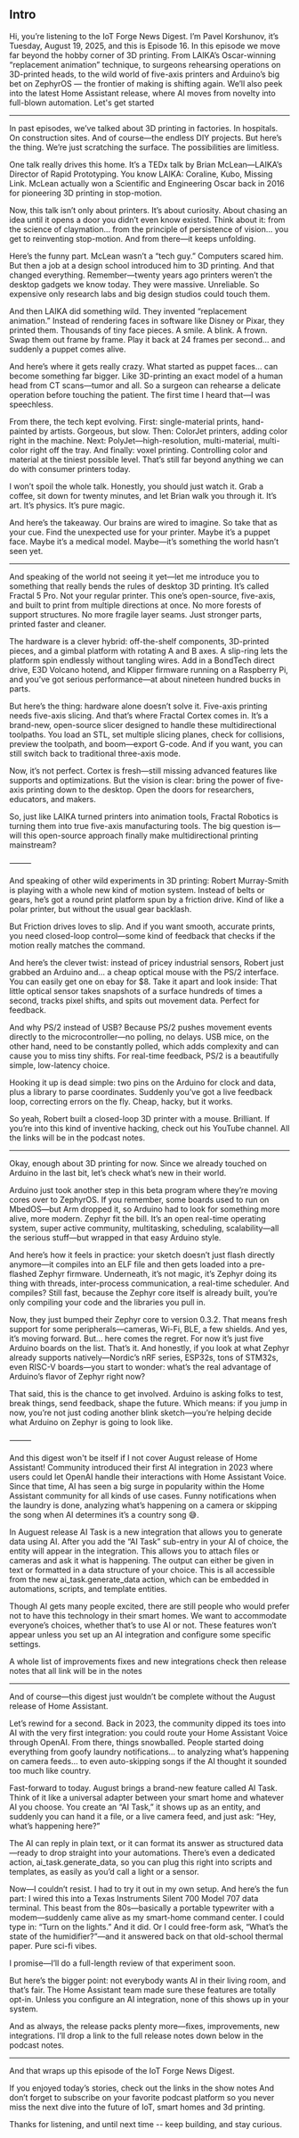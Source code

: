 ## Intro

Hi, you’re listening to the IoT Forge News Digest. I’m Pavel Korshunov, it’s Tuesday, August 19, 2025, and this is Episode 16.
In this episode we move far beyond the hobby corner of 3D printing. From LAIKA’s Oscar-winning “replacement animation” technique, to surgeons rehearsing operations on 3D-printed heads, to the wild world of five-axis printers and Arduino’s big bet on ZephyrOS — the frontier of making is shifting again. We’ll also peek into the latest Home Assistant release, where AI moves from novelty into full-blown automation.
Let's get started

---

In past episodes, we’ve talked about 3D printing in factories. In hospitals. On construction sites. And of course—the endless DIY projects.
But here’s the thing. We’re just scratching the surface. The possibilities are limitless.

One talk really drives this home. It’s a TEDx talk by Brian McLean—LAIKA’s Director of Rapid Prototyping. You know LAIKA: Coraline, Kubo, Missing Link. McLean actually won a Scientific and Engineering Oscar back in 2016 for pioneering 3D printing in stop-motion.

Now, this talk isn’t only about printers. It’s about curiosity. About chasing an idea until it opens a door you didn’t even know existed.
Think about it: from the science of claymation… from the principle of persistence of vision… you get to reinventing stop-motion. And from there—it keeps unfolding.

Here’s the funny part. McLean wasn’t a “tech guy.” Computers scared him. But then a job at a design school introduced him to 3D printing. And that changed everything.
Remember—twenty years ago printers weren’t the desktop gadgets we know today. They were massive. Unreliable. So expensive only research labs and big design studios could touch them.

And then LAIKA did something wild. They invented “replacement animation.” Instead of rendering faces in software like Disney or Pixar, they printed them. Thousands of tiny face pieces. A smile. A blink. A frown. Swap them out frame by frame. Play it back at 24 frames per second… and suddenly a puppet comes alive.

And here’s where it gets really crazy. What started as puppet faces… can become something far bigger. Like 3D-printing an exact model of a human head from CT scans—tumor and all. So a surgeon can rehearse a delicate operation before touching the patient. The first time I heard that—I was speechless.

From there, the tech kept evolving. First: single-material prints, hand-painted by artists. Gorgeous, but slow. Then: ColorJet printers, adding color right in the machine. Next: PolyJet—high-resolution, multi-material, multi-color right off the tray. And finally: voxel printing. Controlling color and material at the tiniest possible level. That’s still far beyond anything we can do with consumer printers today.

I won’t spoil the whole talk. Honestly, you should just watch it. Grab a coffee, sit down for twenty minutes, and let Brian walk you through it. It’s art. It’s physics. It’s pure magic.

And here’s the takeaway. Our brains are wired to imagine. So take that as your cue. Find the unexpected use for your printer. Maybe it’s a puppet face. Maybe it’s a medical model. Maybe—it’s something the world hasn’t seen yet.

---

And speaking of the world not seeing it yet—let me introduce you to something that really bends the rules of desktop 3D printing. It’s called Fractal 5 Pro. Not your regular printer. This one’s open-source, five-axis, and built to print from multiple directions at once. No more forests of support structures. No more fragile layer seams. Just stronger parts, printed faster and cleaner.

The hardware is a clever hybrid: off-the-shelf components, 3D-printed pieces, and a gimbal platform with rotating A and B axes. A slip-ring lets the platform spin endlessly without tangling wires. Add in a BondTech direct drive, E3D Volcano hotend, and Klipper firmware running on a Raspberry Pi, and you’ve got serious performance—at about nineteen hundred bucks in parts.

But here’s the thing: hardware alone doesn’t solve it. Five-axis printing needs five-axis slicing. And that’s where Fractal Cortex comes in. It’s a brand-new, open-source slicer designed to handle these multidirectional toolpaths. You load an STL, set multiple slicing planes, check for collisions, preview the toolpath, and boom—export G-code. And if you want, you can still switch back to traditional three-axis mode.

Now, it’s not perfect. Cortex is fresh—still missing advanced features like supports and optimizations. But the vision is clear: bring the power of five-axis printing down to the desktop. Open the doors for researchers, educators, and makers.

So, just like LAIKA turned printers into animation tools, Fractal Robotics is turning them into true five-axis manufacturing tools. The big question is—will this open-source approach finally make multidirectional printing mainstream?

⸻

And speaking of other wild experiments in 3D printing: Robert Murray-Smith is playing with a whole new kind of motion system. Instead of belts or gears, he’s got a round print platform spun by a friction drive. Kind of like a polar printer, but without the usual gear backlash.

But Friction drives loves to slip. And if you want smooth, accurate prints, you need closed-loop control—some kind of feedback that checks if the motion really matches the command.

And here’s the clever twist: instead of pricey industrial sensors, Robert just grabbed an Arduino and… a cheap optical mouse with the PS/2 interface. You can easily get one on ebay for $8. Take it apart and look inside: That little optical sensor takes snapshots of a surface hundreds of times a second, tracks pixel shifts, and spits out movement data. Perfect for feedback.

And why PS/2 instead of USB? Because PS/2 pushes movement events directly to the microcontroller—no polling, no delays. USB mice, on the other hand, need to be constantly polled, which adds complexity and can cause you to miss tiny shifts. For real-time feedback, PS/2 is a beautifully simple, low-latency choice.

Hooking it up is dead simple: two pins on the Arduino for clock and data, plus a library to parse coordinates. Suddenly you’ve got a live feedback loop, correcting errors on the fly. Cheap, hacky, but it works.

So yeah, Robert built a closed-loop 3D printer with a mouse. Brilliant. If you’re into this kind of inventive hacking, check out his YouTube channel. All the links will be in the podcast notes.

---

Okay, enough about 3D printing for now. Since we already touched on Arduino in the last bit, let’s check what’s new in their world.

Arduino just took another step in this beta program where they’re moving cores over to ZephyrOS. If you remember, some boards used to run on MbedOS—but Arm dropped it, so Arduino had to look for something more alive, more modern. Zephyr fit the bill. It’s an open real-time operating system, super active community, multitasking, scheduling, scalability—all the serious stuff—but wrapped in that easy Arduino style.

And here’s how it feels in practice: your sketch doesn’t just flash directly anymore—it compiles into an ELF file and then gets loaded into a pre-flashed Zephyr firmware. Underneath, it’s not magic, it’s Zephyr doing its thing with threads, inter-process communication, a real-time scheduler. And compiles? Still fast, because the Zephyr core itself is already built, you’re only compiling your code and the libraries you pull in.

Now, they just bumped their Zephyr core to version 0.3.2. That means fresh support for some peripherals—cameras, Wi-Fi, BLE, a few shields. And yes, it’s moving forward. But… here comes the regret. For now it’s just five Arduino boards on the list. That’s it. And honestly, if you look at what Zephyr already supports natively—Nordic’s nRF series, ESP32s, tons of STM32s, even RISC-V boards—you start to wonder: what’s the real advantage of Arduino’s flavor of Zephyr right now?

That said, this is the chance to get involved. Arduino is asking folks to test, break things, send feedback, shape the future. Which means: if you jump in now, you’re not just coding another blink sketch—you’re helping decide what Arduino on Zephyr is going to look like.

⸻


And this digest won't be itself if I not cover August release of Home Assistant!
Community introduced their first AI integration in 2023 where users could let OpenAI handle their interactions with Home Assistant Voice. Since that time, AI has seen a big surge in popularity within the Home Assistant community for all kinds of use cases. Funny notifications when the laundry is done, analyzing what’s happening on a camera or skipping the song when AI determines it’s a country song 😅.

In Auguest release AI Task is a new integration that allows you to generate data using AI. After you add the “AI Task” sub-entry in your AI of choice, the entity will appear in the integration. This allows you to attach files or cameras and ask it what is happening. The output can either be given in text or formatted in a data structure of your choice. This is all accessible from the new ai_task.generate_data action, which can be embedded in automations, scripts, and template entities.

Though AI gets many people excited, there are still people who would prefer not to have this technology in their smart homes. We want to accommodate everyone’s choices, whether that’s to use AI or not. These features won’t appear unless you set up an AI integration and configure some specific settings.

A whole list of improvements fixes and new integrations check then release notes that all link will be in the notes

---

And of course—this digest just wouldn’t be complete without the August release of Home Assistant.

Let’s rewind for a second. Back in 2023, the community dipped its toes into AI with the very first integration: you could route your Home Assistant Voice through OpenAI. From there, things snowballed. People started doing everything from goofy laundry notifications… to analyzing what’s happening on camera feeds… to even auto-skipping songs if the AI thought it sounded too much like country.

Fast-forward to today. August brings a brand-new feature called AI Task. Think of it like a universal adapter between your smart home and whatever AI you choose. You create an “AI Task,” it shows up as an entity, and suddenly you can hand it a file, or a live camera feed, and just ask: “Hey, what’s happening here?”

The AI can reply in plain text, or it can format its answer as structured data—ready to drop straight into your automations. There’s even a dedicated action, ai_task.generate_data, so you can plug this right into scripts and templates, as easily as you’d call a light or a sensor.

Now—I couldn’t resist. I had to try it out in my own setup. And here’s the fun part: I wired this into a Texas Instruments Silent 700 Model 707 data terminal. This beast from the 80s—basically a portable typewriter with a modem—suddenly came alive as my smart-home command center. I could type in: “Turn on the lights.” And it did. Or I could free-form ask, “What’s the state of the humidifier?”—and it answered back on that old-school thermal paper. Pure sci-fi vibes.

I promise—I’ll do a full-length review of that experiment soon.

But here’s the bigger point: not everybody wants AI in their living room, and that’s fair. The Home Assistant team made sure these features are totally opt-in. Unless you configure an AI integration, none of this shows up in your system.

And as always, the release packs plenty more—fixes, improvements, new integrations. I’ll drop a link to the full release notes down below in the podcast notes.


---

And that wraps up this episode of the IoT Forge News Digest.

If you enjoyed today’s stories, check out the links in the show notes
And don’t forget to subscribe on your favorite podcast platform so you never miss the next dive into the future of IoT, smart homes and 3d printing.

Thanks for listening, and until next time -- keep building, and stay curious.
